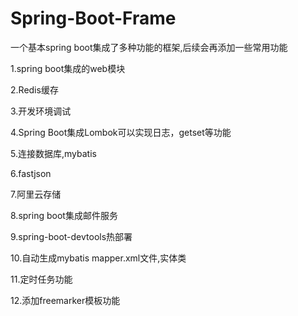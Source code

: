 # Spring-Boot-Frame
一个基本spring boot集成了多种功能的框架,后续会再添加一些常用功能

1.spring boot集成的web模块

2.Redis缓存

3.开发环境调试

4.Spring Boot集成Lombok可以实现日志，getset等功能

5.连接数据库,mybatis

6.fastjson

7.阿里云存储

8.spring boot集成邮件服务

9.spring-boot-devtools热部署

10.自动生成mybatis mapper.xml文件,实体类

11.定时任务功能

12.添加freemarker模板功能
